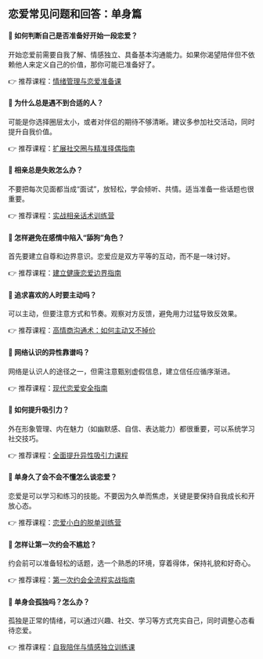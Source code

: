 ## 恋爱常见问题和回答：单身篇

#### 💬 如何判断自己是否准备好开始一段恋爱？
开始恋爱前需要自我了解、情感独立、具备基本沟通能力。如果你渴望陪伴但不依赖他人来定义自己的价值，那你可能已准备好了。

👉 推荐课程：[情绪管理与恋爱准备课](https://www.codefather.cn)

#### 💬 为什么总是遇不到合适的人？
可能是你选择圈层太小，或者对伴侣的期待不够清晰。建议多参加社交活动，同时提升自我价值。

👉 推荐课程：[扩展社交圈与精准择偶指南](https://www.codefather.cn)

#### 💬 相亲总是失败怎么办？
不要把每次见面都当成“面试”，放轻松，学会倾听、共情。适当准备一些话题也很重要。

👉 推荐课程：[实战相亲话术训练营](https://www.codefather.cn)

#### 💬 怎样避免在感情中陷入“舔狗”角色？
首先要建立自尊和边界意识。恋爱应是双方平等的互动，而不是一味讨好。

👉 推荐课程：[建立健康恋爱边界指南](https://www.codefather.cn)

#### 💬 追求喜欢的人时要主动吗？
可以主动，但要注意方式和节奏。观察对方反馈，避免用力过猛导致反效果。

👉 推荐课程：[高情商沟通术：如何主动又不掉价](https://www.codefather.cn)

#### 💬 网络认识的异性靠谱吗？
网络是认识人的途径之一，但需注意甄别虚假信息，建立信任应循序渐进。

👉 推荐课程：[现代恋爱安全指南](https://www.codefather.cn)

#### 💬 如何提升吸引力？
外在形象管理、内在魅力（如幽默感、自信、表达能力）都很重要，可以系统学习社交技巧。

👉 推荐课程：[全面提升异性吸引力课程](https://www.codefather.cn)

#### 💬 单身久了会不会不懂怎么谈恋爱？
恋爱是可以学习和练习的技能。不要因为久单而焦虑，关键是要保持自我成长和开放心态。

👉 推荐课程：[恋爱小白的脱单训练营](https://www.codefather.cn)

#### 💬 怎样让第一次约会不尴尬？
约会前可以准备轻松的话题，选一个熟悉的环境，穿着得体，保持礼貌和好奇心。

👉 推荐课程：[第一次约会全流程实战指南](https://www.codefather.cn)

#### 💬 单身会孤独吗？怎么办？
孤独是正常的情绪，可以通过兴趣、社交、学习等方式充实自己，同时调整心态看待恋爱。

👉 推荐课程：[自我陪伴与情感独立训练课](https://www.codefather.cn)
